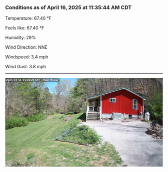 ### Conditions as of April 16, 2025 at 11:35:44 AM CDT 

Temperature: 67.40 &deg;F

Feels like: 67.40 &deg;F

Humidity: 29%

Wind Direction: NNE

Windspeed: 3.4 mph

Wind Gust: 3.8 mph

---

<img src="./images/latest.jpeg"/>

